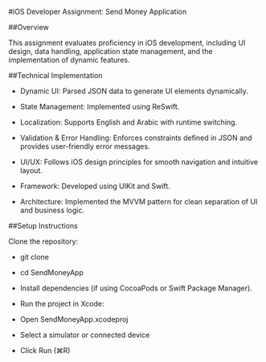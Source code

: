 #iOS Developer Assignment: Send Money Application

##Overview

This assignment evaluates proficiency in iOS development, including UI design, data handling, application state management, and the implementation of dynamic features.

##Technical Implementation

- Dynamic UI: Parsed JSON data to generate UI elements dynamically.

- State Management: Implemented using ReSwift.

- Localization: Supports English and Arabic with runtime switching.

- Validation & Error Handling: Enforces constraints defined in JSON and provides user-friendly error messages.

- UI/UX: Follows iOS design principles for smooth navigation and intuitive layout.

- Framework: Developed using UIKit and Swift.

- Architecture: Implemented the MVVM pattern for clean separation of UI and business logic.

##Setup Instructions

Clone the repository:

- git clone <repository-url>
- cd SendMoneyApp

- Install dependencies (if using CocoaPods or Swift Package Manager).

- Run the project in Xcode:

- Open SendMoneyApp.xcodeproj

- Select a simulator or connected device

- Click Run (⌘R)
